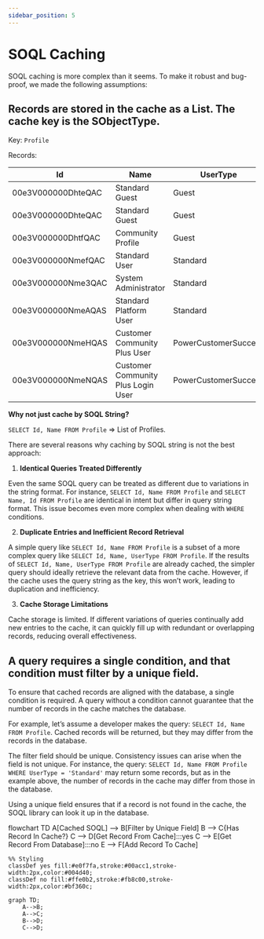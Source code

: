 ```yaml
---
sidebar_position: 5
---
```


# SOQL Caching

SOQL caching is more complex than it seems. To make it robust and bug-proof, we made the following assumptions:

## Records are stored in the cache as a List. The cache key is the SObjectType.

Key: `Profile`

Records:

| Id | Name | UserType |
| -- | ---- | -------- |
| 00e3V000000DhteQAC | Standard Guest | Guest |
| 00e3V000000DhteQAC | Standard Guest | Guest |
| 00e3V000000DhtfQAC | Community Profile | Guest |
| 00e3V000000NmefQAC | Standard User | Standard |
| 00e3V000000Nme3QAC | System Administrator | Standard |
| 00e3V000000NmeAQAS | Standard Platform User | Standard |
| 00e3V000000NmeHQAS | Customer Community Plus User | PowerCustomerSuccess |
| 00e3V000000NmeNQAS | Customer Community Plus Login User | PowerCustomerSuccess |

**Why not just cache by SOQL String?**

`SELECT Id, Name FROM Profile` => List of Profiles.

There are several reasons why caching by SOQL string is not the best approach:

1. **Identical Queries Treated Differently**

Even the same SOQL query can be treated as different due to variations in the string format.
For instance, `SELECT Id, Name FROM Profile` and `SELECT Name, Id FROM Profile` are identical in intent but differ in query string format. This issue becomes even more complex when dealing with `WHERE` conditions.

2. **Duplicate Entries and Inefficient Record Retrieval**

A simple query like `SELECT Id, Name FROM Profile` is a subset of a more complex query like `SELECT Id, Name, UserType FROM Profile`.
If the results of `SELECT Id, Name, UserType FROM Profile` are already cached, the simpler query should ideally retrieve the relevant data from the cache. However, if the cache uses the query string as the key, this won’t work, leading to duplication and inefficiency.

3. **Cache Storage Limitations**

Cache storage is limited. If different variations of queries continually add new entries to the cache, it can quickly fill up with redundant or overlapping records, reducing overall effectiveness.

## A query requires a single condition, and that condition must filter by a unique field.

To ensure that cached records are aligned with the database, a single condition is required.
A query without a condition cannot guarantee that the number of records in the cache matches the database.

For example, let’s assume a developer makes the query: `SELECT Id, Name FROM Profile`. Cached records will be returned, but they may differ from the records in the database.

The filter field should be unique. Consistency issues can arise when the field is not unique. For instance, the query:
`SELECT Id, Name FROM Profile WHERE UserType = 'Standard'`
may return some records, but as in the example above, the number of records in the cache may differ from those in the database.

Using a unique field ensures that if a record is not found in the cache, the SOQL library can look it up in the database.

flowchart TD
    A[Cached SOQL] --> B[Filter by Unique Field]
    B --> C{Has Record In Cache?}
    C --> D[Get Record From Cache]:::yes
    C --> E[Get Record From Database]:::no
    E --> F[Add Record To Cache]

    %% Styling
    classDef yes fill:#e0f7fa,stroke:#00acc1,stroke-width:2px,color:#004d40;
    classDef no fill:#ffe0b2,stroke:#fb8c00,stroke-width:2px,color:#bf360c;

```mermaid
graph TD;
    A-->B;
    A-->C;
    B-->D;
    C-->D;
```

